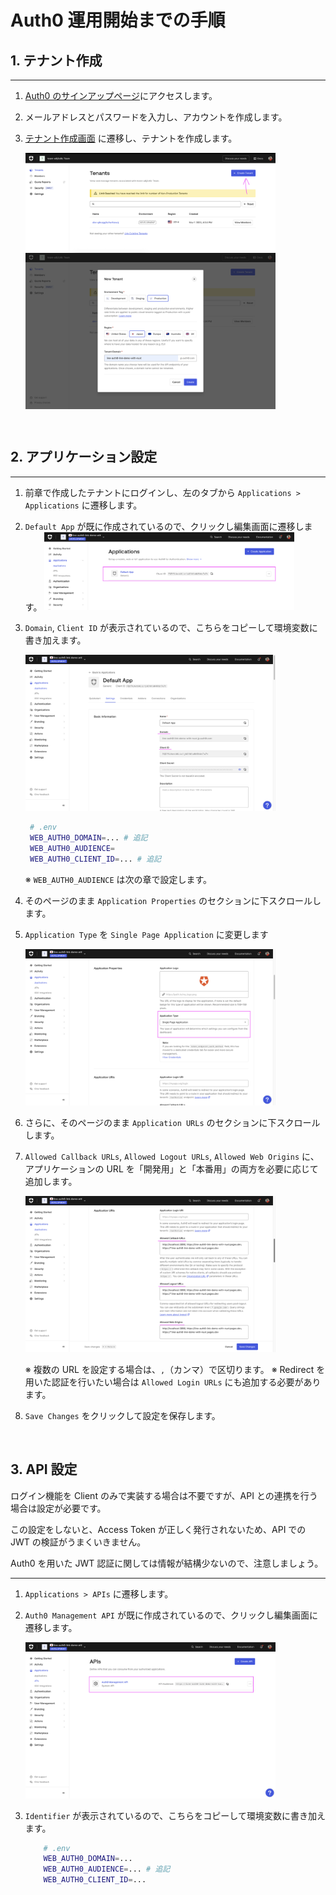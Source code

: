# Auth0 運用開始までの手順

## 1. テナント作成

---

1. [Auth0 のサインアップページ](https://auth0.com/signup)にアクセスします。

2. メールアドレスとパスワードを入力し、アカウントを作成します。

3. [テナント作成画面](https://accounts.auth0.com/teams) に遷移し、テナントを作成します。

   <div style="display: flex; flex-direction: column; align-items: center; max-width: 400px;">
     <img src="./images/auth0-starter-guide/tenants-1.png" />
     <img src="./images/auth0-starter-guide/tenants-2.png" />
    </div>

<br />

## 2. アプリケーション設定

---

1. 前章で作成したテナントにログインし、左のタブから `Applications > Applications` に遷移します。

2. `Default App` が既に作成されているので、クリックし編集画面に遷移します。
   <img src="./images/auth0-starter-guide/app-1.png" style="max-width: 400px;" />

3. `Domain`, `Client ID` が表示されているので、こちらをコピーして環境変数に書き加えます。

    <img src="./images/auth0-starter-guide/app-2.png" style="max-width: 400px;" />

   ```sh
   	# .env
   	WEB_AUTH0_DOMAIN=... # 追記
   	WEB_AUTH0_AUDIENCE=
   	WEB_AUTH0_CLIENT_ID=... # 追記
   ```

   ※ `WEB_AUTH0_AUDIENCE` は次の章で設定します。

4. そのページのまま `Application Properties` のセクションに下スクロールします。

5. `Application Type` を `Single Page Application` に変更します

   <img src="./images/auth0-starter-guide/app-3.png" style="max-width: 400px;" />

6. さらに、そのページのまま `Application URLs` のセクションに下スクロールします。

7. `Allowed Callback URLs`, `Allowed Logout URLs`, `Allowed Web Origins` に、アプリケーションの URL を「開発用」と「本番用」の両方を必要に応じて追加します。

   <img src="./images/auth0-starter-guide/app-4.png" style="max-width: 400px;" />

   ※ 複数の URL を設定する場合は、`,`（カンマ）で区切ります。
   ※ Redirect を用いた認証を行いたい場合は `Allowed Login URLs` にも追加する必要があります。

8. `Save Changes` をクリックして設定を保存します。

<br />

## 3. API 設定

ログイン機能を Client のみで実装する場合は不要ですが、API との連携を行う場合は設定が必要です。

この設定をしないと、Access Token が正しく発行されないため、API での JWT の検証がうまくいきません。

Auth0 を用いた JWT 認証に関しては情報が結構少ないので、注意しましょう。

---

1.  `Applications > APIs` に遷移します。

2.  `Auth0 Management API` が既に作成されているので、クリックし編集画面に遷移します。

    <img src="./images/auth0-starter-guide/api-1.png" style="max-width: 400px;" />

3.  `Identifier` が表示されているので、こちらをコピーして環境変数に書き加えます。

    ```sh
    	# .env
    	WEB_AUTH0_DOMAIN=...
    	WEB_AUTH0_AUDIENCE=... # 追記
    	WEB_AUTH0_CLIENT_ID=...
    ```
